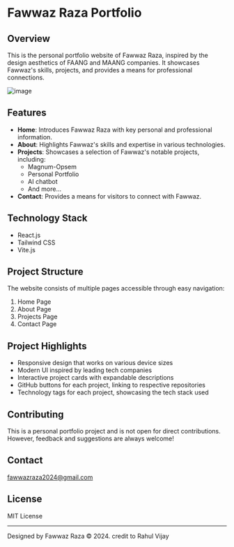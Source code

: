 # Fawwaz Raza Portfolio

## Overview

This is the personal portfolio website of Fawwaz Raza, inspired by the design aesthetics of FAANG and MAANG companies. It showcases Fawwaz's skills, projects, and provides a means for professional connections.

![image](https://github.com/user-attachments/assets/8b4e4d4e-c7e8-471f-8313-f99328ca394c)

## Features

- **Home**: Introduces Fawwaz Raza with key personal and professional information.
- **About**: Highlights Fawwaz's skills and expertise in various technologies.
- **Projects**: Showcases a selection of Fawwaz's notable projects, including:
  - Magnum-Opsem
  - Personal Portfolio
  - AI chatbot
  - And more...
- **Contact**: Provides a means for visitors to connect with Fawwaz.

## Technology Stack

- React.js
- Tailwind CSS
- Vite.js 

## Project Structure

The website consists of multiple pages accessible through easy navigation:

1. Home Page
2. About Page
3. Projects Page
4. Contact Page

## Project Highlights

- Responsive design that works on various device sizes
- Modern UI inspired by leading tech companies
- Interactive project cards with expandable descriptions
- GitHub buttons for each project, linking to respective repositories
- Technology tags for each project, showcasing the tech stack used

## Contributing

This is a personal portfolio project and is not open for direct contributions. However, feedback and suggestions are always welcome!

## Contact

fawwazraza2024@gmail.com

## License

MIT License

---

Designed by Fawwaz Raza © 2024. credit to Rahul Vijay
